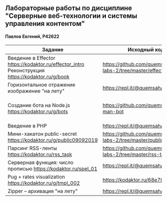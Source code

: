 ## Лабораторные работы по дисциплине "Серверные веб-технологии и системы управления контентом"  
#### Павлов Евгений, Р42622

| Задание                                                                                         | Исходный код                                                     | Результат                                                                             |
|-------------------------------------------------------------------------------------------------|------------------------------------------------------------------|---------------------------------------------------------------------------------------|
| Введение в Effector https://kodaktor.ru/effector_intro Реконструкция https://kodaktor.ru/g/book | https://github.com/quemsah/itmo-labs-2/tree/master/effector      | https://kodaktor.ru/g/private_a8d81 Пароль – 8416                                     |
| Горизонтальное отражение изображение "на лету"                                                  | https://repl.it/@quemsah/flopper                                 | https://flopper--quemsah.repl.co                                                      |
| Создание бота на Node.js  https://kodaktor.ru/g/bots                                            | https://github.com/quemsah/florida-man-bot                       | Запускать это  https://repl.it/@quemsah/florida-man-bot Писать сюда  t.me/FloridaMBot |
| Введение в PHP                                                                                  | https://repl.it/@quemsah/phpintro                                | https://repl.it/@quemsah/phpintro                                                     |
| Мини-хакатон public-secret https://kodaktor.ru/g/public09092019                                 | https://github.com/quemsah/itmo-labs-2/tree/master/public-secret | https://fork.kodaktor.ru/mysterylist                                                  |
| Парсинг RSS-ленты https://kodaktor.ru/rss_task                                                  | https://github.com/quemsah/itmo-labs-2/tree/master/rss-task      | https://github.com/quemsah/itmo-labs-2/tree/master/rss-task                           |
| Серверная функция: число прописью https://kodaktor.ru/spel_01                                   | https://repl.it/@quemsah/spel-001                                | https://spel-001--quemsah.repl.co/spell/6273                                          |
| Pug + rates visualization https://kodaktor.ru/g/tmpl_002                                        | https://kodaktor.ru/68e7039                                      | https://kodaktor.ru/68e7039                                                           |
| Zipper – архивация "на лету"                                                                    | https://repl.it/@quemsah/zipper                                  | https://zipper.quemsah.repl.co                                                        |
